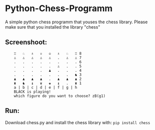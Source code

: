 # Python-Chess-Programm
A simple python chess programm that youses the chess library.
Please make sure that you installed the library "chess"
## Screenshoot:
        ♖   ♘   ♗   ♕   ♔   ♗   ♘   ♖ 8
        ♙   ♙   ♙   ♙   ♙   .   ♙   ♙ 7
        .   .   .   .   .   .   .   . 6
        .   .   .   .   .   ♙   .   . 5
        .   .   .   .   ♟   .   .   . 4
        .   .   .   .   .   .   .   ♞ 3
        ♟   ♟   ♟   ♟   .   ♟   ♟   ♟ 2
        ♜   ♞   ♝   ♛   ♚   ♝   .   ♜ 1
        a | b | c | d | e | f | g | h
        BLACK is playing!
        which figure do you want to choose? zB(g1)
## Run:
Download chess.py and install the chess library with: `pip install chess`

